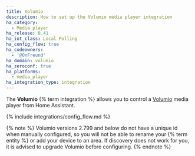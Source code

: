 ```yaml
---
title: Volumio
description: How to set up the Volumio media player integration
ha_category:
  - Media player
ha_release: 0.41
ha_iot_class: Local Polling
ha_config_flow: true
ha_codeowners:
  - '@OnFreund'
ha_domain: volumio
ha_zeroconf: true
ha_platforms:
  - media_player
ha_integration_type: integration
---
```


The **Volumio** {% term integration %} allows you to control a [Volumio](https://volumio.org/) media player from Home Assistant.

{% include integrations/config_flow.md %}

{% note %}
Volumio versions 2.799 and below do not have a unique id when manually configured, so you will not be able to rename your {% term entity %} or add your device to an area. If discovery does not work for you, it is advised to upgrade Volumio before configuring.
{% endnote %}
